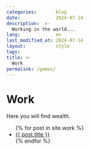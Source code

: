 ```yaml
---
categories:       blog
date:             2024-07-14
description:  >-
  Working in the world...
lang:             en
last_modified_at: 2024-07-14
layout:           style
tags:
title: >-
  Work
permalink: /games/
---
```


<h1>Work</h1>
<p>Here you will find wealth.</p>

<ul>
  {% for post in site.work %}
    <li>
      <a href="{{ post.url | prepend: site.baseurl }}">{{ post.title }}</a>
    </li>
  {% endfor %}
</ul>

